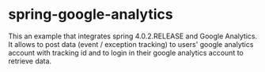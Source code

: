spring-google-analytics
=======================

This an example that integrates spring 4.0.2.RELEASE and Google Analytics.
It allows to post data (event / exception tracking) to users' google analytics account with tracking id and 
to login in their google analytics account to retrieve data.

